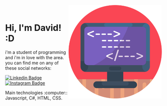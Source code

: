 <img src="https://github.com/2dsant/2dsant/blob/main/img/coding.svg" min-width="400px" max-width="300px" width="300px" align="right" alt="Computador iuriCode">
 
<br>

# Hi, I'm David! :D

<p align="left">
i'm a student of programming and i'm in love with the area. <br>
you can find me on any of these social networks:
</p>

[![Linkedin Badge](https://img.shields.io/badge/-LinkedIn-blue?style=flat-square&logo=Linkedin&logoColor=white&link=https://br.linkedin.com/in/2dsant)](https://br.linkedin.com/in/2dsant)
[![Instagram Badge](https://img.shields.io/badge/-Instagram-DF0174?style=flat-square&labelColor=DF0174&logo=instagram&logoColor=white&link=https://www.instagram.com/_heydav/?hl=pt-br)](https://www.instagram.com/_heydav/?hl=pt-br)


<p>
Main technologies :computer:: Javascript, C#, HTML, CSS.
 </p>

